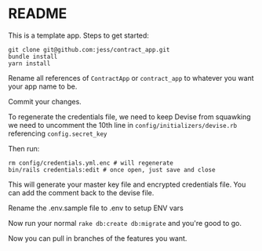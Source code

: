 # README

This is a template app. Steps to get started:

    git clone git@github.com:jess/contract_app.git
    bundle install
    yarn install

Rename all references of `ContractApp` or `contract_app` to whatever
you want your app name to be.

Commit your changes.

To regenerate the credentials file, we need to keep Devise from
squawking we need to uncomment the 10th line in
`config/initializers/devise.rb` referencing `config.secret_key`

Then run:

    rm config/credentials.yml.enc # will regenerate
    bin/rails credentials:edit # once open, just save and close


This will generate your master key file and encrypted credentials
file. You can add the comment back to the devise file.

Rename the .env.sample file to .env to setup ENV vars

Now run your normal `rake db:create db:migrate` and you're good to go.

Now you can pull in branches of the features you want.
